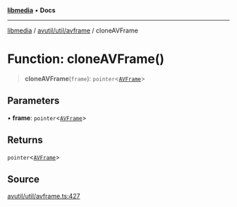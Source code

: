 [**libmedia**](../../../../README.md) • **Docs**

***

[libmedia](../../../../README.md) / [avutil/util/avframe](../README.md) / cloneAVFrame

# Function: cloneAVFrame()

> **cloneAVFrame**(`frame`): `pointer`\<[`AVFrame`](../../../struct/avframe/classes/AVFrame.md)\>

## Parameters

• **frame**: `pointer`\<[`AVFrame`](../../../struct/avframe/classes/AVFrame.md)\>

## Returns

`pointer`\<[`AVFrame`](../../../struct/avframe/classes/AVFrame.md)\>

## Source

[avutil/util/avframe.ts:427](https://github.com/zhaohappy/libmedia/blob/83708827f1f74f03ced670ca9bc2d9d1e5e5366a/src/avutil/util/avframe.ts#L427)
